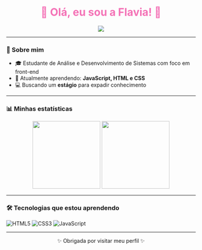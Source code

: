 <h1 align="center" style="color:#f472b6;">🌸 Olá, eu sou a Flavia! 🌸</h1>

<p align="center">
  <img src="https://readme-typing-svg.herokuapp.com?color=F472B6&center=true&lines=Estudante+de+Front-end;Aprendendo+JavaScript,+HTML+e+CSS" />
</p>

---

### 💖 Sobre mim

- 🎓 Estudante de Análise e Desenvolvimento de Sistemas com foco em front-end  
- 🌱 Atualmente aprendendo: **JavaScript, HTML e CSS**  
- 💻 Buscando um **estágio** para expadir conhecimento

---

### 📊 Minhas estatísticas

<p align="center">
  <img height="180em" src="https://github-readme-stats.vercel.app/api?username=flaviahipolito&show_icons=true&theme=synthwave&icon_color=F472B6&title_color=F472B6&text_color=FADADD" />
  <img height="180em" src="https://github-readme-stats.vercel.app/api/top-langs/?username=flaviahipolito&layout=compact&theme=synthwave&title_color=F472B6&text_color=FADADD" />
</p>

---

### 🛠️ Tecnologias que estou aprendendo

![HTML5](https://img.shields.io/badge/-HTML5-FFD1DC?style=flat-square&logo=html5&logoColor=black)
![CSS3](https://img.shields.io/badge/-CSS3-ff99cc?style=flat-square&logo=css3)
![JavaScript](https://img.shields.io/badge/-JavaScript-f472b6?style=flat-square&logo=javascript&logoColor=black)

---

<p align="center">✨ Obrigada por visitar meu perfil ✨</p>
